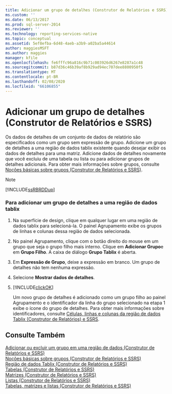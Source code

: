 ```yaml
---
title: Adicionar um grupo de detalhes (Construtor de Relatórios e SSRS) | Microsoft Docs
ms.custom: ''
ms.date: 06/13/2017
ms.prod: sql-server-2014
ms.reviewer: ''
ms.technology: reporting-services-native
ms.topic: conceptual
ms.assetid: 5ef8efba-6d48-4aeb-a3b9-a02ba5a44614
author: maggiesMSFT
ms.author: maggies
manager: kfile
ms.openlocfilehash: fe6fffc96a816c9b71c003926d6267e8287a1c48
ms.sourcegitcommit: b87d36c46b39af8b929ad94ec707dee8800950f5
ms.translationtype: MT
ms.contentlocale: pt-BR
ms.lasthandoff: 02/08/2020
ms.locfileid: "66106855"
---
```

# <a name="add-a-details-group-report-builder-and-ssrs"></a>Adicionar um grupo de detalhes (Construtor de Relatórios e SSRS)
  Os dados de detalhes de um conjunto de dados de relatório são especificados como um grupo sem expressão de grupo. Adicione um grupo de detalhes a uma região de dados tablix existente quando desejar exibir os dados de detalhes para uma matriz. Adicione dados de detalhes novamente que você excluiu de uma tabela ou lista ou para adicionar grupos de detalhes adicionais. Para obter mais informações sobre grupos, consulte [Noções básicas sobre grupos &#40;Construtor de Relatórios e SSRS&#41;](understanding-groups-report-builder-and-ssrs.md).  
  
> [!NOTE]  
>  [!INCLUDE[ssRBRDDup](../../includes/ssrbrddup-md.md)]  
  
### <a name="to-add-a-details-group-to-a-tablix-data-region"></a>Para adicionar um grupo de detalhes a uma região de dados tablix  
  
1.  Na superfície de design, clique em qualquer lugar em uma região de dados tablix para selecioná-la. O painel Agrupamento exibe os grupos de linhas e colunas dessa região de dados selecionada.  
  
2.  No painel Agrupamento, clique com o botão direito do mouse em um grupo que seja o grupo filho mais interno. Clique em **Adicionar Grupo**e em **Grupo Filho**. A caixa de diálogo **Grupo Tablix** é aberta.  
  
3.  Em **Expressão de Grupo**, deixe a expressão em branco. Um grupo de detalhes não tem nenhuma expressão.  
  
4.  Selecione **Mostrar dados de detalhes**.  
  
5.  [!INCLUDE[clickOK](../../includes/clickok-md.md)]  
  
     Um novo grupo de detalhes é adicionado como um grupo filho ao painel Agrupamento e o identificador da linha do grupo selecionado na etapa 1 exibe o ícone do grupo de detalhes. Para obter mais informações sobre identificadores, consulte [Células, linhas e colunas da região de dados Tablix &#40;Construtor de Relatórios&#41; e SSRS](tablix-data-region-cells-rows-and-columns-report-builder-and-ssrs.md).  
  
## <a name="see-also"></a>Consulte Também  
 [Adicionar ou excluir um grupo em uma região de dados &#40;Construtor de Relatórios e SSRS&#41;](add-or-delete-a-group-in-a-data-region-report-builder-and-ssrs.md)   
 [Noções básicas sobre grupos &#40;Construtor de Relatórios e SSRS&#41;](understanding-groups-report-builder-and-ssrs.md)   
 [Região de dados Tablix &#40;Construtor de Relatórios e SSRS&#41;](../tablix-data-region-report-builder-and-ssrs.md)   
 [Tabelas &#40;Construtor de Relatórios e SSRS&#41;](tables-report-builder-and-ssrs.md)   
 [Matrizes &#40;Construtor de Relatórios e SSRS&#41;](create-a-matrix-report-builder-and-ssrs.md)   
 [Listas &#40;Construtor de Relatórios e SSRS&#41;](create-invoices-and-forms-with-lists-report-builder-and-ssrs.md)   
 [Tabelas, matrizes e listas &#40;Construtor de Relatórios e SSRS&#41;](tables-matrices-and-lists-report-builder-and-ssrs.md)  
  
  
